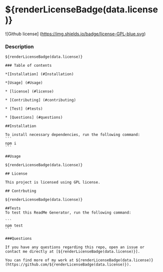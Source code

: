 # ${renderLicenseBadge(data.license)}
  ![Github license] (https://img.shields.io/badge/license-GPL-blue.svg)


  ### Description

    ${renderLicenseBadge(data.license)}

    ### Table of contents

    *[Installation] (#Installation)

    *[Usage] (#Usage)

    * [license] (#license)

    * [Contributing] (#contributing)

    * [Test] (#tests)

    * [Questions] (#questions)

    ##Installation

    To install necessary dependencies, run the following command:
    ```
    npm i
    ```

    ##Usage

    ${renderLicenseBadge(data.license)}

    ## License

    This project is licensed using GPL license.

    ## Contrbuting

    ${renderLicenseBadge(data.license)}

    ##Tests
    To test this ReadMe Generator, run the following command:

    ```
    npm test
    ```

    ###Questions

    If you have any questions regarding this repo, open an issue or contact me directly at [${renderLicenseBadge(data.license)}].

    You can find more of my work at ${renderLicenseBadge(data.license)} (https://github.com/${renderLicenseBadge(data.license)}).

